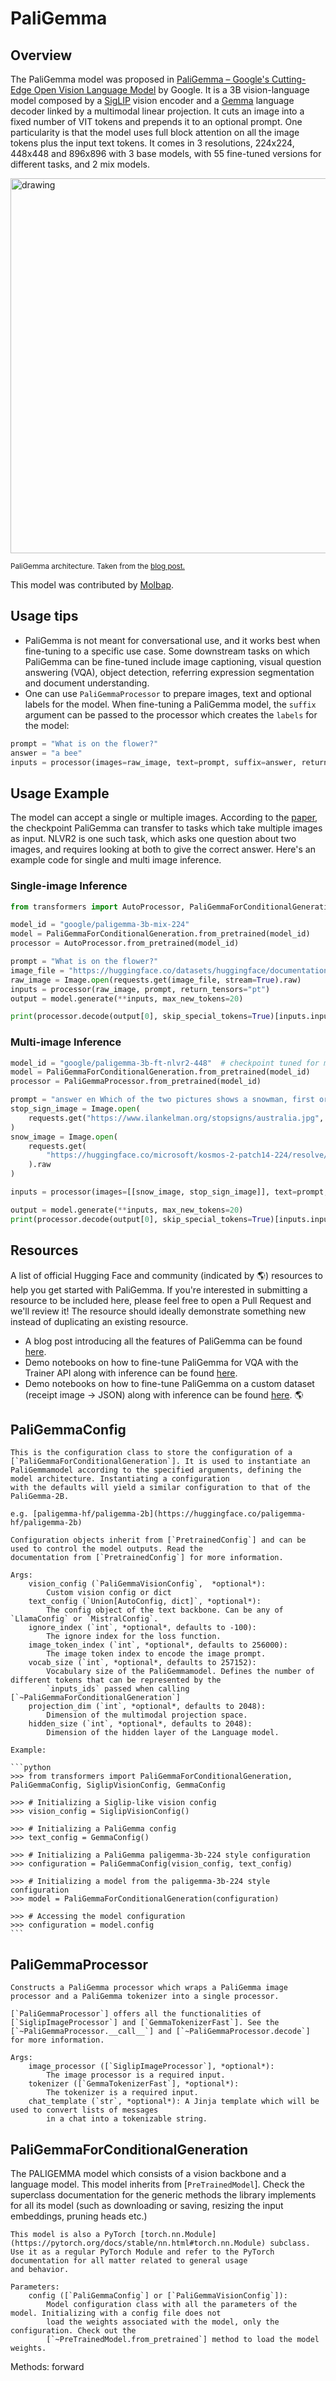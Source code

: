 <!--Copyright 2024 The HuggingFace Team. All rights reserved.

Licensed under the Apache License, Version 2.0 (the "License"); you may not use this file except in compliance with
the License. You may obtain a copy of the License at

http://www.apache.org/licenses/LICENSE-2.0

Unless required by applicable law or agreed to in writing, software distributed under the License is distributed on
an "AS IS" BASIS, WITHOUT WARRANTIES OR CONDITIONS OF ANY KIND, either express or implied. See the License for the
specific language governing permissions and limitations under the License.

⚠️ Note that this file is in Markdown but contain specific syntax for our doc-builder (similar to MDX) that may not be
rendered properly in your Markdown viewer.

-->

# PaliGemma

## Overview

The PaliGemma model was proposed in [PaliGemma – Google's Cutting-Edge Open Vision Language Model](https://huggingface.co/blog/paligemma) by Google. It is a 3B vision-language model composed by a [SigLIP](siglip) vision encoder and a [Gemma](gemma) language decoder linked by a multimodal linear projection. It cuts an image into a fixed number of VIT tokens and prepends it to an optional prompt. One particularity is that the model uses full block attention on all the image tokens plus the input text tokens. It comes in 3 resolutions, 224x224, 448x448 and 896x896 with 3 base models, with 55 fine-tuned versions for different tasks, and 2 mix models.

<img src="https://huggingface.co/datasets/huggingface/documentation-images/resolve/main/blog/paligemma/paligemma_arch.png"
alt="drawing" width="600"/>

<small> PaliGemma architecture. Taken from the <a href="https://huggingface.co/blog/paligemma">blog post.</a> </small>

This model was contributed by [Molbap](https://huggingface.co/Molbap).

## Usage tips

- PaliGemma is not meant for conversational use, and it works best when fine-tuning to a specific use case. Some downstream tasks on which PaliGemma can be fine-tuned include image captioning, visual question answering (VQA), object detection, referring expression segmentation and document understanding.
- One can use `PaliGemmaProcessor` to prepare images, text and optional labels for the model. When fine-tuning a PaliGemma model, the `suffix` argument can be passed to the processor which creates the `labels` for the model:

```python
prompt = "What is on the flower?"
answer = "a bee"
inputs = processor(images=raw_image, text=prompt, suffix=answer, return_tensors="pt")
```

## Usage Example

The model can accept a single or multiple images. According to the [paper](https://arxiv.org/abs/2407.07726v1), the checkpoint PaliGemma can transfer to tasks which take multiple images as input. NLVR2 is one such task, which asks one question about two images, and requires looking at both to give the correct answer. Here's an example code for single and multi image inference.

### Single-image Inference

```python
from transformers import AutoProcessor, PaliGemmaForConditionalGeneration

model_id = "google/paligemma-3b-mix-224"
model = PaliGemmaForConditionalGeneration.from_pretrained(model_id)
processor = AutoProcessor.from_pretrained(model_id)

prompt = "What is on the flower?"
image_file = "https://huggingface.co/datasets/huggingface/documentation-images/resolve/main/bee.jpg?download=true"
raw_image = Image.open(requests.get(image_file, stream=True).raw)
inputs = processor(raw_image, prompt, return_tensors="pt")
output = model.generate(**inputs, max_new_tokens=20)

print(processor.decode(output[0], skip_special_tokens=True)[inputs.input_ids.shape[1]: ])
```

### Multi-image Inference

```python
model_id = "google/paligemma-3b-ft-nlvr2-448"  # checkpoint tuned for multiple images
model = PaliGemmaForConditionalGeneration.from_pretrained(model_id)
processor = PaliGemmaProcessor.from_pretrained(model_id)

prompt = "answer en Which of the two pictures shows a snowman, first or second?"
stop_sign_image = Image.open(
    requests.get("https://www.ilankelman.org/stopsigns/australia.jpg", stream=True).raw
)
snow_image = Image.open(
    requests.get(
        "https://huggingface.co/microsoft/kosmos-2-patch14-224/resolve/main/snowman.jpg", stream=True
    ).raw
)

inputs = processor(images=[[snow_image, stop_sign_image]], text=prompt, return_tensors="pt")

output = model.generate(**inputs, max_new_tokens=20)
print(processor.decode(output[0], skip_special_tokens=True)[inputs.input_ids.shape[1]: ])

```

## Resources

A list of official Hugging Face and community (indicated by 🌎) resources to help you get started with PaliGemma. If you're interested in submitting a resource to be included here, please feel free to open a Pull Request and we'll review it! The resource should ideally demonstrate something new instead of duplicating an existing resource.

- A blog post introducing all the features of PaliGemma can be found [here](https://huggingface.co/blog/paligemma).
- Demo notebooks on how to fine-tune PaliGemma for VQA with the Trainer API along with inference can be found [here](https://github.com/huggingface/notebooks/tree/main/examples/paligemma).
- Demo notebooks on how to fine-tune PaliGemma on a custom dataset (receipt image -> JSON) along with inference can be found [here](https://github.com/NielsRogge/Transformers-Tutorials/tree/master/PaliGemma). 🌎

## PaliGemmaConfig


    This is the configuration class to store the configuration of a [`PaliGemmaForConditionalGeneration`]. It is used to instantiate an
    PaliGemmamodel according to the specified arguments, defining the model architecture. Instantiating a configuration
    with the defaults will yield a similar configuration to that of the PaliGemma-2B.

    e.g. [paligemma-hf/paligemma-2b](https://huggingface.co/paligemma-hf/paligemma-2b)

    Configuration objects inherit from [`PretrainedConfig`] and can be used to control the model outputs. Read the
    documentation from [`PretrainedConfig`] for more information.

    Args:
        vision_config (`PaliGemmaVisionConfig`,  *optional*):
            Custom vision config or dict
        text_config (`Union[AutoConfig, dict]`, *optional*):
            The config object of the text backbone. Can be any of `LlamaConfig` or `MistralConfig`.
        ignore_index (`int`, *optional*, defaults to -100):
            The ignore index for the loss function.
        image_token_index (`int`, *optional*, defaults to 256000):
            The image token index to encode the image prompt.
        vocab_size (`int`, *optional*, defaults to 257152):
            Vocabulary size of the PaliGemmamodel. Defines the number of different tokens that can be represented by the
            `inputs_ids` passed when calling [`~PaliGemmaForConditionalGeneration`]
        projection_dim (`int`, *optional*, defaults to 2048):
            Dimension of the multimodal projection space.
        hidden_size (`int`, *optional*, defaults to 2048):
            Dimension of the hidden layer of the Language model.

    Example:

    ```python
    >>> from transformers import PaliGemmaForConditionalGeneration, PaliGemmaConfig, SiglipVisionConfig, GemmaConfig

    >>> # Initializing a Siglip-like vision config
    >>> vision_config = SiglipVisionConfig()

    >>> # Initializing a PaliGemma config
    >>> text_config = GemmaConfig()

    >>> # Initializing a PaliGemma paligemma-3b-224 style configuration
    >>> configuration = PaliGemmaConfig(vision_config, text_config)

    >>> # Initializing a model from the paligemma-3b-224 style configuration
    >>> model = PaliGemmaForConditionalGeneration(configuration)

    >>> # Accessing the model configuration
    >>> configuration = model.config
    ```

## PaliGemmaProcessor


    Constructs a PaliGemma processor which wraps a PaliGemma image processor and a PaliGemma tokenizer into a single processor.

    [`PaliGemmaProcessor`] offers all the functionalities of [`SiglipImageProcessor`] and [`GemmaTokenizerFast`]. See the
    [`~PaliGemmaProcessor.__call__`] and [`~PaliGemmaProcessor.decode`] for more information.

    Args:
        image_processor ([`SiglipImageProcessor`], *optional*):
            The image processor is a required input.
        tokenizer ([`GemmaTokenizerFast`], *optional*):
            The tokenizer is a required input.
        chat_template (`str`, *optional*): A Jinja template which will be used to convert lists of messages
            in a chat into a tokenizable string.
    

## PaliGemmaForConditionalGeneration

The PALIGEMMA model which consists of a vision backbone and a language model.
    This model inherits from [`PreTrainedModel`]. Check the superclass documentation for the generic methods the
    library implements for all its model (such as downloading or saving, resizing the input embeddings, pruning heads
    etc.)

    This model is also a PyTorch [torch.nn.Module](https://pytorch.org/docs/stable/nn.html#torch.nn.Module) subclass.
    Use it as a regular PyTorch Module and refer to the PyTorch documentation for all matter related to general usage
    and behavior.

    Parameters:
        config ([`PaliGemmaConfig`] or [`PaliGemmaVisionConfig`]):
            Model configuration class with all the parameters of the model. Initializing with a config file does not
            load the weights associated with the model, only the configuration. Check out the
            [`~PreTrainedModel.from_pretrained`] method to load the model weights.


Methods: forward
